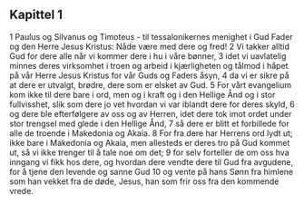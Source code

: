 ## Kapittel 1

1 Paulus og Silvanus og Timoteus - til tessalonikernes menighet i Gud Fader og den Herre Jesus Kristus: Nåde være med dere og fred!
2 Vi takker alltid Gud for dere alle når vi kommer dere i hu i våre bønner,
3 idet vi uavlatelig minnes deres virksomhet i troen og arbeid i kjærligheten og tålmod i håpet på vår Herre Jesus Kristus for vår Guds og Faders åsyn,
4 da vi er sikre på at dere er utvalgt, brødre, dere som er elsket av Gud.
5 For vårt evangelium kom ikke til dere bare i ord, men og i kraft og i den Hellige Ånd og i stor fullvisshet, slik som dere jo vet hvordan vi var iblandt dere for deres skyld,
6 og dere ble efterfølgere av oss og av Herren, idet dere tok imot ordet under stor trengsel med glede i den Hellige Ånd,
7 så dere er blitt et forbillede for alle de troende i Makedonia og Akaia.
8 For fra dere har Herrens ord lydt ut; ikke bare i Makedonia og Akaia, men allesteds er deres tro på Gud kommet ut, så vi ikke trenger til å tale noe om det;
9 for selv forteller de om oss hva inngang vi fikk hos dere, og hvordan dere vendte dere til Gud fra avgudene, for å tjene den levende og sanne Gud
10 og vente på hans Sønn fra himlene som han vekket fra de døde, Jesus, han som frir oss fra den kommende vrede.
